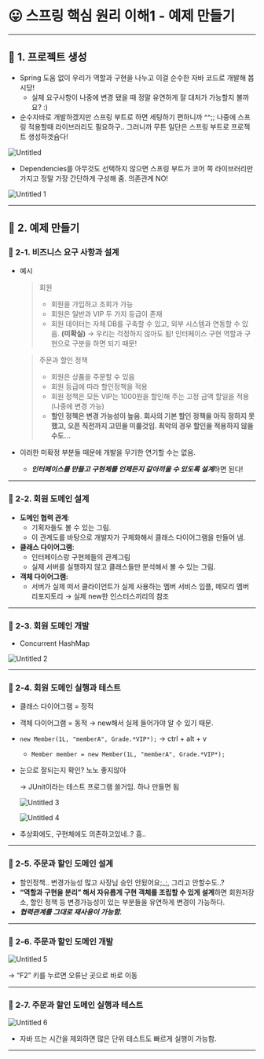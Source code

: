 # 😛 스프링 핵심 원리 이해1 - 예제 만들기

---

## 💫 1. 프로젝트 생성

- Spring 도움 없이 우리가 역할과 구현을 나누고 이걸 순수한 자바 코드로 개발해 봅시당!
    - 실제 요구사항이 나중에 변경 됐을 때 정말 유연하게 잘 대처가 가능할지 볼까요? :)
- 순수자바로 개발하겠지만 스프링 부트로 하면 세팅하기 편하니까 ^^;; 나중에 스프링 적용할때 라이브러리도 필요하구.. 그러니까 무튼 일단은 스프링 부트로 프로젝트 생성하겟슘다!

![Untitled](https://github.com/eejuuung/Spring_Study_Basic/assets/46306166/27aa0366-f430-4f65-bcbc-ae2484f4e6f8)


- Dependencies를 아무것도 선택하지 않으면 스프링 부트가 코어 쪽 라이브러리만 가지고 정말 가장 간단하게 구성해 줌. 의존관계 NO!

![Untitled 1](https://github.com/eejuuung/Spring_Study_Basic/assets/46306166/2a71d198-3099-425e-a999-a09b1393d4e4)


---

## 💫 2. 예제 만들기

### 💫 2-1. 비즈니스 요구 사항과 설계

- 예시
    
    > 회원
    > 
    > - 회원을 가입하고 조회가 가능
    > - 회원은 일반과 VIP 두 가지 등급이 존재
    > - 회원 데이터는 자체 DB를 구축할 수 있고, 외부 시스템과 연동할 수 있음. **(미확실)** → 우리는 걱정하지 않아도 됨! 인터페이스 구현 역할과 구현으로 구분을 하면 되기 때문!
    
    > 주문과 할인 정책
    > 
    > - 회원은 상품을 주문할 수 있음
    > - 회원 등급에 따라 할인정책을 적용
    > - 회원 정책은 모든 VIP는 1000원을 할인해 주는 고정 금액 할일을 적용(나중에 변경 가능)
    > - **할인 정책은 변경 가능성이 높음. 회사의 기본 할인 정책을 아직 정하지 못했고, 오픈 직전까지 고민을 미룰것임. 최악의 경우 할인을 적용하지 않을수도…**
- 이러한 미확정 부분들 때문에 개발을 무기한 연기할 수는 없음.
    - ***인터페이스를 만들고 구현체를 언제든지 갈아끼울 수 있도록 설계***하면 된다!

---

### 💫 2-2. 회원 도메인 설계

- **도메인 협력 관계**:
    - 기획자들도 볼 수 있는 그림.
    - 이 관계도를 바탕으로 개발자가 구체화해서 클래스 다이어그램을 만들어 냄.
- **클래스 다이어그램**:
    - 인터페이스랑 구현체들의 관계그림
    - 실제 서버를 실행하지 않고 클래스들만 분석해서 볼 수 있는 그림.
- **객체 다이어그램:**
    - 서버가 실제 떠서 클라이언트가 실제 사용하는 멤버 서비스 임플, 메모리 멤버 리포지토리  → 실제 new한 인스터스끼리의 참조

---

### 💫 2-3. 회원 도메인 개발

- Concurrent HashMap

![Untitled 2](https://github.com/eejuuung/Spring_Study_Basic/assets/46306166/25275fc0-6568-469c-bef8-801035f9ed82)


---

### 💫 2-4. 회원 도메인 실행과 테스트

- 클래스 다이어그램 = 정적
- 객체 다이어그램 = 동적 → new해서 실제 들어가야 알 수 있기 때문.
- `new Member(1L, "memberA", Grade.*VIP*);` → ctrl + alt + v
    - `Member member = new Member(1L, "memberA", Grade.*VIP*);`
- 눈으로 잘되는지 확인? 노노 좋지않아
    
    → JUnit이라는 테스트 프로그램 쓸거임. 하나 만들면 됨
    
    ![Untitled 3](https://github.com/eejuuung/Spring_Study_Basic/assets/46306166/843f0b55-8209-4a5c-9552-2229bbb3d754)

    
    ![Untitled 4](https://github.com/eejuuung/Spring_Study_Basic/assets/46306166/e8e97b77-2720-42d3-a689-65c2b79a8cd5)

    
- 추상화에도, 구현체에도 의존하고있네..? 흠..

---

### 💫 2-5. 주문과 할인 도메인 설계

- 할인정책.. 변경가능성 많고 사장님 승인 안됬어요;_;, 그리고 안할수도..?
- **“역할과 구현을 분리” 해서 자유롭게 구현 객체를 조립할 수 있게 설계**하면 회원저장소, 할인 정책 등 변경가능성이 있는 부분들을 유연하게 변경이 가능하다.
- ***협력관계를 그대로 재사용이 가능함.***

---

### 💫 2-6. 주문과 할인 도메인 개발

![Untitled 5](https://github.com/eejuuung/Spring_Study_Basic/assets/46306166/14b1aaf4-be22-4b34-8919-84353a2fd9d6)


→ “F2” 키를 누르면 오류난 곳으로 바로 이동

---

### 💫 2-7. 주문과 할인 도메인 실행과 테스트

![Untitled 6](https://github.com/eejuuung/Spring_Study_Basic/assets/46306166/2306f280-8e18-4ec1-a03d-f2e146299c9b)


- 자바 뜨는 시간을 제외하면 많은 단위 테스트도 빠르게 실행이 가능함.

---
